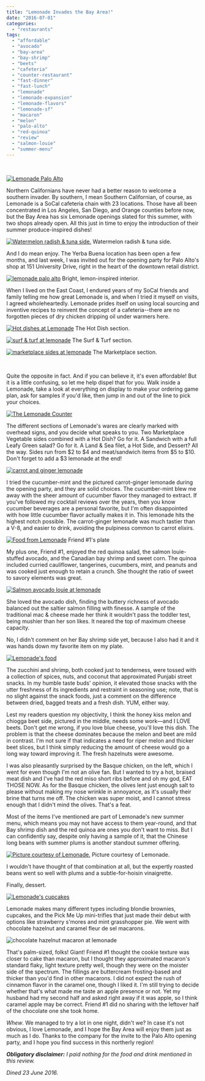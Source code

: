 ```yaml
---
title: "Lemonade Invades the Bay Area!"
date: "2016-07-01"
categories:
  - "restaurants"
tags:
  - "affordable"
  - "avocado"
  - "bay-area"
  - "bay-shrimp"
  - "beets"
  - "cafeteria"
  - "counter-restaurant"
  - "fast-dinner"
  - "fast-lunch"
  - "lemonade"
  - "lemonade-expansion"
  - "lemonade-flavors"
  - "lemonade-sf"
  - "macaron"
  - "melon"
  - "palo-alto"
  - "red-quinoa"
  - "review"
  - "salmon-louie"
  - "summer-menu"
---
```


 

[![Lemonade Palo Alto](http://s3.amazonaws.com/thegourmez-wpmedia/2016/06/Lemonade-10-500x334.jpg)](http://s3.amazonaws.com/thegourmez-wpmedia/2016/06/Lemonade-10.jpg)

Northern Californians have never had a better reason to welcome a southern invader. By southern, I mean Southern Californian, of course, as Lemonade is a SoCal cafeteria chain with 23 locations. Those have all been concentrated in Los Angeles, San Diego, and Orange counties before now, but the Bay Area has six Lemonade openings slated for this summer, with two shops already open. All this just in time to enjoy the introduction of their summer produce-inspired dishes!




<div class="caption">

[![Watermelon radish & tuna side.](http://s3.amazonaws.com/thegourmez-wpmedia/2016/06/Lemonade-02-334x500.jpg)](http://s3.amazonaws.com/thegourmez-wpmedia/2016/06/Lemonade-02.jpg) Watermelon radish & tuna side.</div>


And I do mean enjoy. The Yerba Buena location has been open a few months, and last week, I was invited out for the opening party for Palo Alto's shop at 151 University Drive, right in the heart of the downtown retail district.




<div class="caption">

[![lemonade palo alto](http://s3.amazonaws.com/thegourmez-wpmedia/2016/06/Lemonade-18-500x306.jpg)](http://s3.amazonaws.com/thegourmez-wpmedia/2016/06/Lemonade-18.jpg) Bright, lemon-inspired interior.</div>


When I lived on the East Coast, I endured years of my SoCal friends and family telling me how great Lemonade is, and when I tried it myself on visits, I agreed wholeheartedly. Lemonade prides itself on using local sourcing and inventive recipes to reinvent the concept of a cafeteria--there are no forgotten pieces of dry chicken dripping oil under warmers here.




<div class="caption">

[![Hot dishes at Lemonade](http://s3.amazonaws.com/thegourmez-wpmedia/2016/06/Lemonade-07-500x334.jpg)](http://s3.amazonaws.com/thegourmez-wpmedia/2016/06/Lemonade-07.jpg) The Hot Dish section.</div>





<div class="caption">

[![surf & turf at lemonade](http://s3.amazonaws.com/thegourmez-wpmedia/2016/06/Lemonade-05-500x334.jpg)](http://s3.amazonaws.com/thegourmez-wpmedia/2016/06/Lemonade-05.jpg) The Surf & Turf section.</div>





<div class="caption">

[![marketplace sides at lemonade](http://s3.amazonaws.com/thegourmez-wpmedia/2016/06/Lemonade-01-500x334.jpg)](http://s3.amazonaws.com/thegourmez-wpmedia/2016/06/Lemonade-01.jpg) The Marketplace section.</div>


 

Quite the opposite in fact. And if you can believe it, it's even affordable! But it is a little confusing, so let me help dispel that for you. Walk inside a Lemonade, take a look at everything on display to make your ordering game plan, ask for samples if you'd like, then jump in and out of the line to pick your choices.

[![The Lemonade Counter](http://s3.amazonaws.com/thegourmez-wpmedia/2016/06/Lemonade-17_1-1024x247.jpg)](http://s3.amazonaws.com/thegourmez-wpmedia/2016/06/Lemonade-17_1.jpg)

The different sections of Lemonade's wares are clearly marked with overhead signs, and you decide what speaks to you. Two Marketplace Vegetable sides combined with a Hot Dish? Go for it. A Sandwich with a full Leafy Green salad? Go for it. A Land & Sea filet, a Hot Side, and Dessert? All the way. Sides run from $2 to $4 and meat/sandwich items from $5 to $10. Don't forget to add a $3 lemonade at the end!

[![carrot and ginger lemonade](http://s3.amazonaws.com/thegourmez-wpmedia/2016/06/Lemonade-16-387x500.jpg)](http://s3.amazonaws.com/thegourmez-wpmedia/2016/06/Lemonade-16.jpg)

I tried the cucumber-mint and the pictured carrot-ginger lemonade during the opening party, and they are solid choices. The cucumber-mint blew me away with the sheer amount of cucumber flavor they managed to extract. If you've followed my cocktail reviews over the years, then you know cucumber beverages are a personal favorite, but I'm often disappointed with how little cucumber flavor actually makes it in. This lemonade hits the highest notch possible. The carrot-ginger lemonade was much tastier than a V-8, and easier to drink, avoiding the pulpiness common to carrot elixirs.




<div class="caption">

[![Food from Lemonade](http://s3.amazonaws.com/thegourmez-wpmedia/2016/06/Lemonade-12-500x334.jpg)](http://s3.amazonaws.com/thegourmez-wpmedia/2016/06/Lemonade-12.jpg) Friend #1's plate</div>


My plus one, Friend #1, enjoyed the red quinoa salad, the salmon louie-stuffed avocado, and the Canadian bay shrimp and sweet corn. The quinoa included curried cauliflower, tangerines, cucumbers, mint, and peanuts and was cooked just enough to retain a crunch. She thought the ratio of sweet to savory elements was great.

[![Salmon avocado louie at lemonade](http://s3.amazonaws.com/thegourmez-wpmedia/2016/06/Lemonade-11-500x346.jpg)](http://s3.amazonaws.com/thegourmez-wpmedia/2016/06/Lemonade-11.jpg)

She loved the avocado dish, finding the buttery richness of avocado balanced out the saltier salmon filling with finesse. A sample of the traditional mac & cheese made her think it wouldn't pass the toddler test, being mushier than her son likes. It neared the top of maximum cheese capacity.

No, I didn't comment on her Bay shrimp side yet, because I also had it and it was hands down my favorite item on my plate.

[![Lemonade's food](http://s3.amazonaws.com/thegourmez-wpmedia/2016/06/Lemonade-15-500x334.jpg)](http://s3.amazonaws.com/thegourmez-wpmedia/2016/06/Lemonade-15.jpg)

The zucchini and shrimp, both cooked just to tenderness, were tossed with a collection of spices, nuts, and coconut that approximated Punjabi street snacks. In my humble taste buds' opinion, it elevated those snacks with the utter freshness of its ingredients and restraint in seasoning use; note, that is no slight against the snack foods, just a comment on the difference between dried, bagged treats and a fresh dish. YUM, either way.

Lest my readers question my objectivity, I think the honey kiss melon and chiogga beet side, pictured in the middle, needs some work—and I LOVE beets. Don't get me wrong, if you love blue cheese, you'll love this dish. The problem is that the cheese dominates because the melon and beet are mild in contrast. I'm not sure if that indicates a need for riper melon and thicker beet slices, but I think simply reducing the amount of cheese would go a long way toward improving it. The fresh hazelnuts were awesome.

I was also pleasantly surprised by the Basque chicken, on the left, which I went for even though I'm not an olive fan. But I wanted to try a hot, braised meat dish and I've had the red miso short ribs before and oh my god, EAT THOSE NOW. As for the Basque chicken, the olives lent just enough salt to please without making my nose wrinkle in annoyance, as it's usually their brine that turns me off. The chicken was super moist, and I cannot stress enough that I didn't mind the olives. That's a feat.

Most of the items I've mentioned are part of Lemonade's new summer menu, which means you may not have access to them year-round, and that Bay shrimp dish and the red quinoa are ones you don't want to miss. But I can confidently say, despite only having a sample of it, that the Chinese long beans with summer plums is another standout summer offering.




<div class="caption">

[![Picture courtesy of Lemonade.](http://s3.amazonaws.com/thegourmez-wpmedia/2016/06/ChineseLongBeans_VanessaStump-500x333.jpg)](http://s3.amazonaws.com/thegourmez-wpmedia/2016/06/ChineseLongBeans_VanessaStump.jpg) Picture courtesy of Lemonade.</div>


I wouldn't have thought of that combination at all, but the expertly roasted beans went so well with plums and a subtle-for-hoisin vinaigrette.

Finally, dessert.

[![Lemonade's cupcakes](http://s3.amazonaws.com/thegourmez-wpmedia/2016/06/Lemonade-08-500x247.jpg)](http://s3.amazonaws.com/thegourmez-wpmedia/2016/06/Lemonade-08.jpg)

Lemonade makes many different types including blondie brownies, cupcakes, and the Pick Me Up mini-trifles that just made their debut with options like strawberry s'mores and mint grasshopper pie. We went with chocolate hazelnut and caramel fleur de sel macarons.

![chocolate hazelnut macaron at lemonade](http://s3.amazonaws.com/thegourmez-wpmedia/2016/06/Lemonade-13-500x334.jpg)

That's palm-sized, folks! Giant! Friend #1 thought the cookie texture was closer to cake than macaron, but I thought they approximated macaron's standard flaky, light texture pretty well, though they were on the moister side of the spectrum. The fillings are buttercream frosting-based and thicker than you'd find in other macarons. I did not expect the rush of cinnamon flavor in the caramel one, though I liked it. I'm still trying to decide whether that's what made me taste an apple presence or not. Yet my husband had my second half and asked right away if it was apple, so I think caramel apple may be correct. Friend #1 did no sharing with the leftover half of the chocolate one she took home.

_Whew_. We managed to try a lot in one night, didn't we? In case it's not obvious, I love Lemonade, and I hope the Bay Area will enjoy them just as much as I do. Thanks to the company for the invite to the Palo Alto opening party, and I hope you find success in this northerly region!

**_Obligatory disclaimer:_** _I paid nothing for the food and drink mentioned in this review._

_Dined 23 June 2016._
